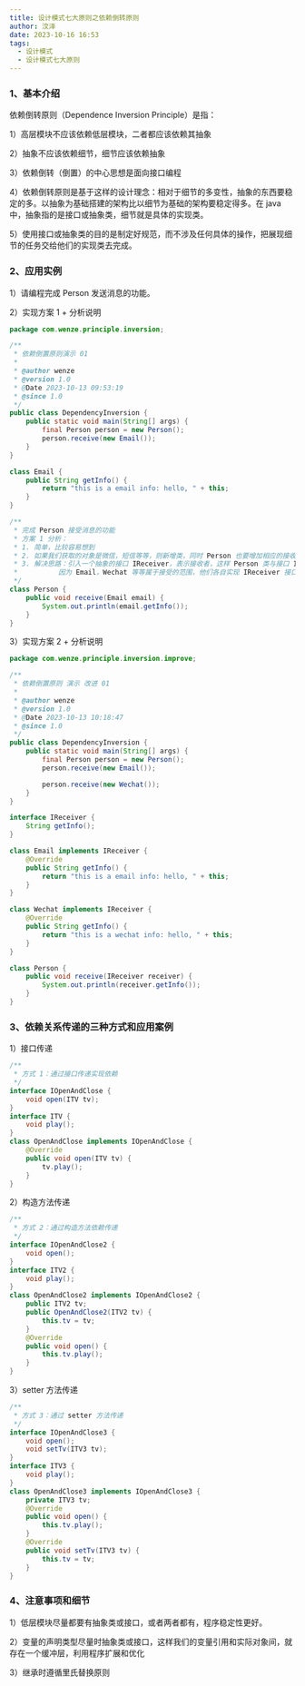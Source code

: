 ```yaml
---
title: 设计模式七大原则之依赖倒转原则
author: 汶泽
date: 2023-10-16 16:53
tags:
  - 设计模式
  - 设计模式七大原则
---
```

### 1、基本介绍

依赖倒转原则（Dependence Inversion Principle）是指：

1）高层模块不应该依赖低层模块，二者都应该依赖其抽象

2）抽象不应该依赖细节，细节应该依赖抽象

3）依赖倒转（倒置）的中心思想是面向接口编程

4）依赖倒转原则是基于这样的设计理念：相对于细节的多变性，抽象的东西要稳定的多。以抽象为基础搭建的架构比以细节为基础的架构要稳定得多。在 java 中，抽象指的是接口或抽象类，细节就是具体的实现类。

5）使用接口或抽象类的目的是制定好规范，而不涉及任何具体的操作，把展现细节的任务交给他们的实现类去完成。

### 2、应用实例

1）请编程完成 Person 发送消息的功能。

2）实现方案 1 + 分析说明

```java
package com.wenze.principle.inversion;

/**
 * 依赖倒置原则演示 01
 *
 * @author wenze
 * @version 1.0
 * @Date 2023-10-13 09:53:19
 * @since 1.0
 */
public class DependencyInversion {
    public static void main(String[] args) {
        final Person person = new Person();
        person.receive(new Email());
    }
}

class Email {
    public String getInfo() {
        return "this is a email info: hello, " + this;
    }
}

/**
 * 完成 Person 接受消息的功能
 * 方案 1 分析：
 * 1. 简单，比较容易想到
 * 2. 如果我们获取的对象是微信，短信等等，则新增类，同时 Person 也要增加相应的接收方法
 * 3. 解决思路：引入一个抽象的接口 IReceiver，表示接收者，这样 Person 类与接口 IReceiver 发生依赖，
 *          因为 Email，Wechat 等等属于接受的范围，他们各自实现 IReceiver 接口就 ok，这样我们就符合依赖倒转原则
 */
class Person {
    public void receive(Email email) {
        System.out.println(email.getInfo());
    }
}
```

3）实现方案 2 + 分析说明

```java
package com.wenze.principle.inversion.improve;

/**
 * 依赖倒置原则 演示 改进 01
 *
 * @author wenze
 * @version 1.0
 * @Date 2023-10-13 10:18:47
 * @since 1.0
 */
public class DependencyInversion {
    public static void main(String[] args) {
        final Person person = new Person();
        person.receive(new Email());

        person.receive(new Wechat());
    }
}

interface IReceiver {
    String getInfo();
}

class Email implements IReceiver {
    @Override
    public String getInfo() {
        return "this is a email info: hello, " + this;
    }
}

class Wechat implements IReceiver {
    @Override
    public String getInfo() {
        return "this is a wechat info: hello, " + this;
    }
}

class Person {
    public void receive(IReceiver receiver) {
        System.out.println(receiver.getInfo());
    }
}
```

### 3、依赖关系传递的三种方式和应用案例

1）接口传递

```java
/**
 * 方式 1：通过接口传递实现依赖
 */
interface IOpenAndClose {
    void open(ITV tv);
}
interface ITV {
    void play();
}
class OpenAndClose implements IOpenAndClose {
    @Override
    public void open(ITV tv) {
        tv.play();
    }
}
```

2）构造方法传递

```java
/**
 * 方式 2：通过构造方法依赖传递
 */
interface IOpenAndClose2 {
    void open();
}
interface ITV2 {
    void play();
}
class OpenAndClose2 implements IOpenAndClose2 {
    public ITV2 tv;
    public OpenAndClose2(ITV2 tv) {
        this.tv = tv;
    }
    @Override
    public void open() {
        this.tv.play();
    }
}
```

3）setter 方法传递

```java
/**
 * 方式 3：通过 setter 方法传递
 */
interface IOpenAndClose3 {
    void open();
    void setTv(ITV3 tv);
}
interface ITV3 {
    void play();
}
class OpenAndClose3 implements IOpenAndClose3 {
    private ITV3 tv;
    @Override
    public void open() {
        this.tv.play();
    }
    @Override
    public void setTv(ITV3 tv) {
        this.tv = tv;
    }
}
```

### 4、注意事项和细节

1）低层模块尽量都要有抽象类或接口，或者两者都有，程序稳定性更好。

2）变量的声明类型尽量时抽象类或接口，这样我们的变量引用和实际对象间，就存在一个缓冲层，利用程序扩展和优化

3）继承时遵循里氏替换原则